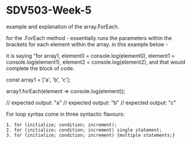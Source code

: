 # SDV503-Week-5
 
example and explanation of the array.ForEach.

for the .ForEach method - essentially runs the parameters within the brackets for each element within the array.
in this example below -

it is saying "for array1, element0 = console.log(element0), element1 = console.log(element1), element2 = console.log(element2), and that would complete the block of code.

const array1 = ['a', 'b', 'c'];

array1.forEach(element => console.log(element));

// expected output: "a"
// expected output: "b"
// expected output: "c"

For loop syntax come in three syntactic flavours:

    1. for (initialize; condition; increment);
    2. for (initialize; condition; increment) single statement;
    3. for (initialize; condition; increment) {multiple statements;}